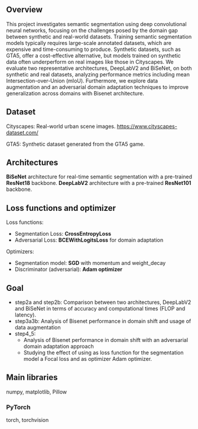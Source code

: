 ## Overview
This project investigates semantic segmentation using deep convolutional neural networks, focusing on the challenges posed
by the domain gap between synthetic and real-world datasets.
Training semantic segmentation models typically requires large-scale annotated datasets, which are expensive 
and time-consuming to produce. Synthetic datasets, such as GTA5, offer a cost-effective alternative,
but models trained on synthetic data often underperform on real images like those in Cityscapes.
We evaluate two representative architectures, DeepLabV2 and BiSeNet, on both synthetic and real datasets, 
analyzing performance metrics including mean Intersection-over-Union (mIoU). Furthermore, we explore data augmentation and 
an adversarial domain adaptation techniques to improve generalization across domains with Bisenet architecture.

## Dataset
Cityscapes: Real-world urban scene images.
https://www.cityscapes-dataset.com/

GTA5: Synthetic dataset generated from the GTA5 game.

## Architectures
**BiSeNet** architecture for real-time semantic segmentation with a pre-trained **ResNet18** backbone.
**DeepLabV2**  architecture with a pre-trained **ResNet101** backbone.

## Loss functions and optimizer
Loss functions:
- Segmentation Loss: **CrossEntropyLoss** 
- Adversarial Loss: **BCEWithLogitsLoss** for domain adaptation

Optimizers:
- Segmentation model: **SGD** with momentum and weight_decay
- Discriminator (adversarial): **Adam optimizer** 

## Goal
- step2a and step2b: Comparison between two architectures, DeepLabV2 and BiSeNet in terms of accuracy and computational times (FLOP and latency).
- step3a3b: Analysis of Bisenet performance in domain shift and usage of data augmentation
- step4_5:  
  - Analysis of Bisenet performance in domain shift with an adversarial domain adaptation approach
  - Studying the effect of using as loss function for the segmentation model a Focal loss and as optimizer Adam optimizer.

## Main libraries
numpy, matplotlib, Pillow
### PyTorch
torch, torchvision

